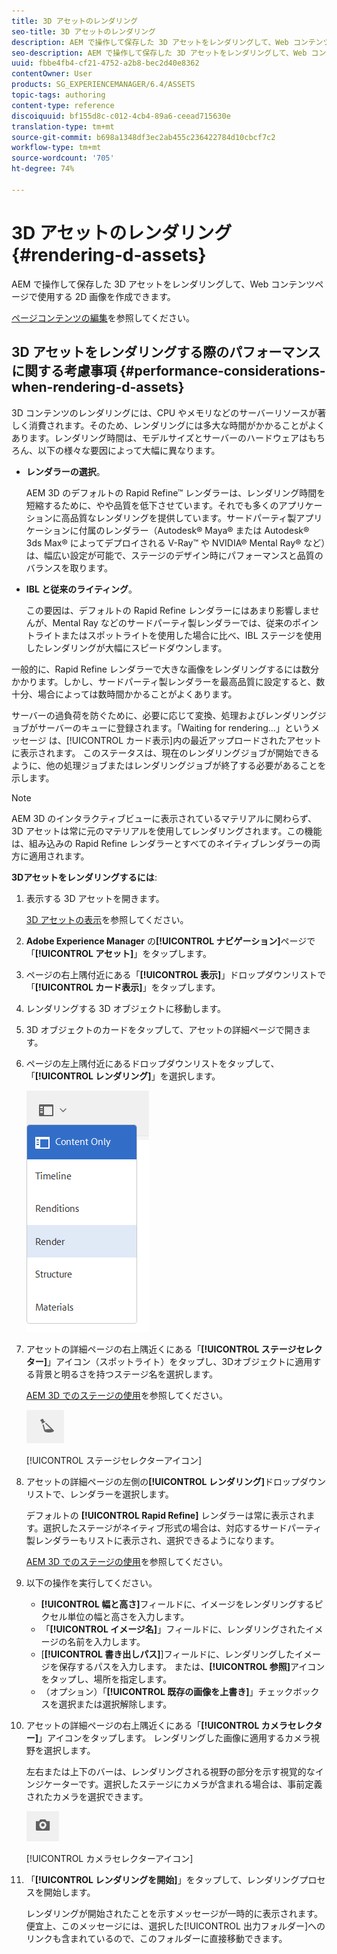 ```yaml
---
title: 3D アセットのレンダリング
seo-title: 3D アセットのレンダリング
description: AEM で操作して保存した 3D アセットをレンダリングして、Web コンテンツページで使用する 2D 画像を作成できます。
seo-description: AEM で操作して保存した 3D アセットをレンダリングして、Web コンテンツページで使用する 2D 画像を作成できます。
uuid: fbbe4fb4-cf21-4752-a2b8-bec2d40e8362
contentOwner: User
products: SG_EXPERIENCEMANAGER/6.4/ASSETS
topic-tags: authoring
content-type: reference
discoiquuid: bf155d8c-c012-4cb4-89a6-ceead715630e
translation-type: tm+mt
source-git-commit: b698a1348df3ec2ab455c236422784d10cbcf7c2
workflow-type: tm+mt
source-wordcount: '705'
ht-degree: 74%

---
```



# 3D アセットのレンダリング{#rendering-d-assets}

AEM で操作して保存した 3D アセットをレンダリングして、Web コンテンツページで使用する 2D 画像を作成できます。

[ページコンテンツの編集](/help/sites-authoring/qg-page-authoring.md#editing-your-page-content)を参照してください。

## 3D アセットをレンダリングする際のパフォーマンスに関する考慮事項 {#performance-considerations-when-rendering-d-assets}

3D コンテンツのレンダリングには、CPU やメモリなどのサーバーリソースが著しく消費されます。そのため、レンダリングには多大な時間がかかることがよくあります。レンダリング時間は、モデルサイズとサーバーのハードウェアはもちろん、以下の様々な要因によって大幅に異なります。

* **レンダラーの選択**。

   AEM 3D のデフォルトの Rapid Refine™ レンダラーは、レンダリング時間を短縮するために、やや品質を低下させています。それでも多くのアプリケーションに高品質なレンダリングを提供しています。サードパーティ製アプリケーションに付属のレンダラー（Autodesk® Maya® または Autodesk® 3ds Max® によってデプロイされる V-Ray™ や NVIDIA® Mental Ray® など）は、幅広い設定が可能で、ステージのデザイン時にパフォーマンスと品質のバランスを取ります。

* **IBL と従来のライティング**。

   この要因は、デフォルトの Rapid Refine レンダラーにはあまり影響しませんが、Mental Ray などのサードパーティ製レンダラーでは、従来のポイントライトまたはスポットライトを使用した場合に比べ、IBL ステージを使用したレンダリングが大幅にスピードダウンします。

一般的に、Rapid Refine レンダラーで大きな画像をレンダリングするには数分かかります。しかし、サードパーティ製レンダラーを最高品質に設定すると、数十分、場合によっては数時間かかることがよくあります。

サーバーの過負荷を防ぐために、必要に応じて変換、処理およびレンダリングジョブがサーバーのキューに登録されます。「Waiting for rendering...」というメッセージ は、[!UICONTROL カード表示]内の最近アップロードされたアセットに表示されます。 このステータスは、現在のレンダリングジョブが開始できるように、他の処理ジョブまたはレンダリングジョブが終了する必要があることを示します。

>[!NOTE]
>
>AEM 3D のインタラクティブビューに表示されているマテリアルに関わらず、3D アセットは常に元のマテリアルを使用してレンダリングされます。この機能は、組み込みの Rapid Refine レンダラーとすべてのネイティブレンダラーの両方に適用されます。

**3Dアセットをレンダリングするには**:

1. 表示する 3D アセットを開きます。

   [3D アセットの表示](/help/sites-classic-ui-authoring/classicui-view-3d-assets.md)を参照してください。

1. **Adobe Experience Manager** の&#x200B;**[!UICONTROL ナビゲーション]**&#x200B;ページで「**[!UICONTROL アセット]**」をタップします。
1. ページの右上隅付近にある「**[!UICONTROL 表示]**」ドロップダウンリストで「**[!UICONTROL カード表示]**」をタップします。
1. レンダリングする 3D オブジェクトに移動します。

1. 3D オブジェクトのカードをタップして、アセットの詳細ページで開きます。
1. ページの左上隅付近にあるドロップダウンリストをタップして、「**[!UICONTROL レンダリング]**」を選択します。

   ![chlimage_1-13](assets/chlimage_1-13.png)

1. アセットの詳細ページの右上隅近くにある「**[!UICONTROL ステージセレクター]**」アイコン（スポットライト）をタップし、3Dオブジェクトに適用する背景と明るさを持つステージ名を選択します。

   [AEM 3D でのステージの使用](/help/sites-classic-ui-authoring/classicui-stages-aem3d.md)を参照してください。

   ![chlimage_1-14](assets/chlimage_1-14.png)

   [!UICONTROL ステージセレクターアイコン]

1. アセットの詳細ページの左側の&#x200B;**[!UICONTROL レンダリング]**&#x200B;ドロップダウンリストで、レンダラーを選択します。

   デフォルトの **[!UICONTROL Rapid Refine]** レンダラーは常に表示されます。選択したステージがネイティブ形式の場合は、対応するサードパーティ製レンダラーもリストに表示され、選択できるようになります。

   [AEM 3D でのステージの使用](/help/sites-classic-ui-authoring/classicui-stages-aem3d.md)を参照してください。

1. 以下の操作を実行してください。

   * **[!UICONTROL 幅と高さ]**&#x200B;フィールドに、イメージをレンダリングするピクセル単位の幅と高さを入力します。
   * 「**[!UICONTROL イメージ名]**」フィールドに、レンダリングされたイメージの名前を入力します。
   * [**[!UICONTROL 書き出しパス]**]フィールドに、レンダリングしたイメージを保存するパスを入力します。 または、**[!UICONTROL 参照]**&#x200B;アイコンをタップし、場所を指定します。
   * （オプション）「**[!UICONTROL 既存の画像を上書き]**」チェックボックスを選択または選択解除します。

1. アセットの詳細ページの右上隅近くにある「**[!UICONTROL カメラセレクター]**」アイコンをタップします。 レンダリングした画像に適用するカメラ視野を選択します。

   左右または上下のバーは、レンダリングされる視野の部分を示す視覚的なインジケーターです。選択したステージにカメラが含まれる場合は、事前定義されたカメラを選択できます。

   ![chlimage_1-15](assets/chlimage_1-15.png)

   [!UICONTROL カメラセレクターアイコン]

1. 「**[!UICONTROL レンダリングを開始]**」をタップして、レンダリングプロセスを開始します。

   レンダリングが開始されたことを示すメッセージが一時的に表示されます。便宜上、このメッセージには、選択した[!UICONTROL 出力フォルダー]へのリンクも含まれているので、このフォルダーに直接移動できます。

